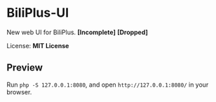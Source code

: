 # BiliPlus-UI

New web UI for BiliPlus. **\[Incomplete\]** **\[Dropped\]**

License: **MIT License**

## Preview

Run `php -S 127.0.0.1:8080`, and open `http://127.0.0.1:8080/` in your browser.
